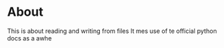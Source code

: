 # About
This is about reading and writing from files
It mes use of te official python docs as a awhe
